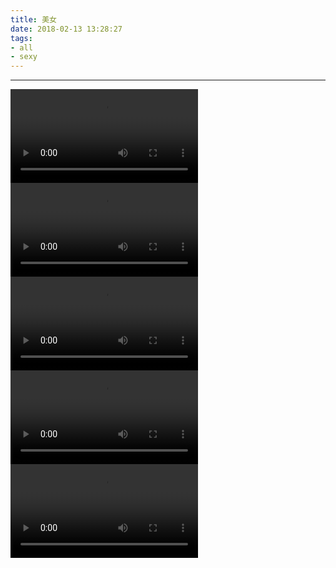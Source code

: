 ```yaml
---
title: 美女 
date: 2018-02-13 13:28:27
tags: 
- all
- sexy
---
```

***
<video controls="controls" src="\imgs\video\normal\1.MP4"></video>  
<video controls="controls" src="\imgs\video\normal\2.MP4"></video>  
<video controls="controls" src="\imgs\video\normal\3.MP4"></video>  
<video controls="controls" src="\imgs\video\normal\4.MP4"></video>  
<video controls="controls" src="\imgs\video\normal\5.MP4"></video>  

